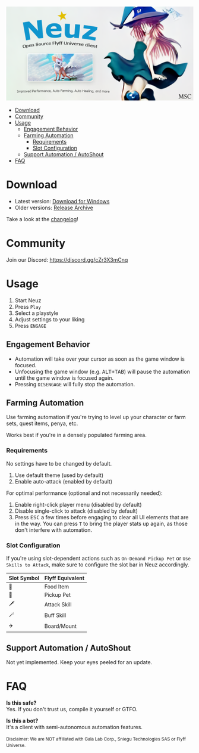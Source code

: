 ![banner]

- [Download](#download)
- [Community](#community)
- [Usage](#usage)
  - [Engagement Behavior](#engagement-behavior)
  - [Farming Automation](#farming-automation)
    - [Requirements](#requirements)
    - [Slot Configuration](#slot-configuration)
  - [Support Automation / AutoShout](#support-automation--autoshout)
- [FAQ](#faq)

# Download

- Latest version: [Download for Windows][download_msi]
- Older versions: [Release Archive](./releases)

Take a look at the [changelog][changelog]!

# Community

Join our Discord: https://discord.gg/cZr3X3mCnq

# Usage

1. Start Neuz
2. Press `Play`
3. Select a playstyle
4. Adjust settings to your liking
5. Press `ENGAGE`

## Engagement Behavior

- Automation will take over your cursor as soon as the game window is focused.
- Unfocusing the game window (e.g. <kbd>ALT+TAB</kbd>) will pause the automation until the game window is focused again.
- Pressing `DISENGAGE` will fully stop the automation.

## Farming Automation

Use farming automation if you're trying to level up your character or farm sets, quest items, penya, etc.

Works best if you're in a densely populated farming area.

### Requirements

No settings have to be changed by default.

1. Use default theme (used by default)
2. Enable auto-attack (enabled by default)

For optimal performance (optional and not necessarily needed):

1. Enable right-click player menu (disabled by default)
2. Disable single-click to attack (disabled by default)
3. Press <kbd>ESC</kbd> a few times before engaging to clear all UI elements that are in the way. You can press `T` to bring the player stats up again, as those don't interfere with automation.

### Slot Configuration

If you're using slot-dependent actions such as `On-Demand Pickup Pet` or `Use Skills to Attack`, make sure to configure the slot bar in Neuz accordingly.

| Slot Symbol | Flyff Equivalent |
| ----------- | ---------------- |
| 🍔         | Food Item        |
| 🐶         | Pickup Pet       |
| 🗡️         | Attack Skill     |
| 🪄         | Buff Skill       |
| ✈️         | Board/Mount      |

## Support Automation / AutoShout
Not yet implemented. Keep your eyes peeled for an update.

# FAQ

**Is this safe?**<br>
Yes. If you don't trust us, compile it yourself or GTFO.

**Is this a bot?**<br>
It's a client with semi-autonomous automation features.

<!-- Links -->
[banner]: ./banner.png
[download_msi]: https://github.com/MadrigalStreetCartel/neuz/raw/main/releases/Neuz_0.10.0_x64_en-US.msi
[changelog]: https://github.com/MadrigalStreetCartel/neuz/blob/main/CHANGELOG.md

<!-- Disclaimer -->
<small>Disclaimer: We are NOT affiliated with Gala Lab Corp., Sniegu Technologies SAS or Flyff Universe.</small>